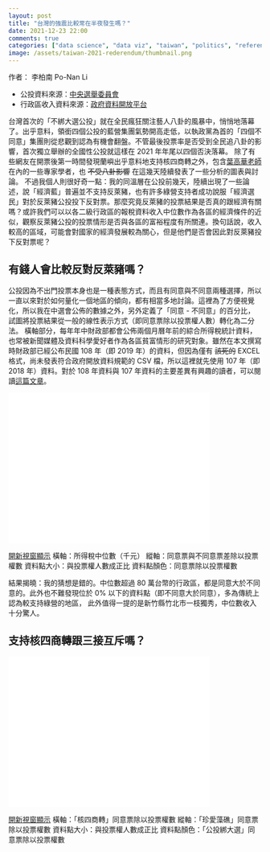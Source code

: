 ```yaml
---
layout: post
title: "台灣的強震比較常在半夜發生嗎？"
date: 2021-12-23 22:00
comments: true
categories: ["data science", "data viz", "taiwan", "politics", "referendum", "potical science"]
image: /assets/taiwan-2021-rederendum/thumbnail.png
---
```


<link rel="stylesheet" href="/assets/css/iframe.css">

作者： 李柏南 Po-Nan Li

- 公投資料來源：[中央選舉委員會](https://www.cec.gov.tw/pc/zh_TW/00/00000000000000000.html)
- 行政區收入資料來源：[政府資料開放平台](https://data.gov.tw/dataset/103066)

台灣首次的「不綁大選公投」就在全民瘋狂關注藝人八卦的風暴中，悄悄地落幕了。出乎意料，領銜四個公投的藍營集團氣勢開高走低，以執政黨為首的「四個不同意」集團則從悲觀到認為有機會翻盤。不管最後投票率是否受到全民追八卦的影響，首次獨立舉辦的全國性公投就這樣在 2021 年年尾以四個否決落幕。
除了有些網友在開票後第一時間發現蘭嶼出乎意料地支持核四商轉之外，包含[葉高華老師](https://www.facebook.com/kohua)在內的一些專家學者，也 ~~不受八卦影響~~ 在這幾天陸續發表了一些分析的圖表與討論。
不過我個人則很好奇一點：我的同溫層在公投前幾天，陸續出現了一些論述，說「經濟藍」普遍並不支持反萊豬，也有許多綠營支持者成功說服「經濟選民」對於反萊豬公投投下反對票。那麼究竟反萊豬的投票結果是否真的跟經濟有關嗎？或許我們可以以各二級行政區的報稅資料收入中位數作為各區的經濟條件的近似，觀察反萊豬公投的投票情形是否與各區的富裕程度有所關連。換句話說，收入較高的區域，可能會對國家的經濟發展較為關心，但是他們是否會因此對反萊豬投下反對票呢？

## 有錢人會比較反對反萊豬嗎？

公投因為不出門投票本身也是一種表態方式，而且有同意與不同意兩種選擇，所以一直以來對於如何量化一個地區的傾向，都有相當多地討論。這裡為了方便視覺化，所以我在中選會公佈的數據之外，另外定義了「同意 - 不同意」的百分比，試圖將投票結果從一般的線性表示方式（即同意票除以投票權人數）轉化為二分法。
橫軸部分，每年年中財政部都會公佈兩個月曆年前的綜合所得稅統計資料，也常被新聞媒體及資料科學愛好者作為各區貧富情形的研究對象。雖然在本文撰寫時財政部已經公布民國 108 年（即 2019 年）的資料，但因為僅有 ~~該死的~~ EXCEL 格式，尚未發表符合政府開放資料規範的 CSV 檔，所以這裡就先使用 107 年（即 2018 年）資料。對於 108 年資料與 107 年資料的主要差異有興趣的讀者，可以閱讀[這篇文章](https://www.storm.mg/lifestyle/3817112)。


<iframe frameborder="0" scrolling="no" height="300" width="400" src="/assets/taiwan-2021-referendum/18.html"></iframe>

[開新視窗顯示](/assets/taiwan-2021-referendum/18.html)
橫軸：所得稅中位數（千元）
縱軸：同意票與不同意票差除以投票權數
資料點大小：與投票權人數成正比
資料點顏色：同意票除以投票權數

結果揭曉：我的猜想是錯的。中位數超過 80 萬台幣的行政區，都是同意大於不同意的。此外也不難發現位於 0% 以下的資料點（即不同意大於同意），多為傳統上認為較支持綠營的地區，
此外值得一提的是新竹縣竹北市一枝獨秀，中位數收入十分驚人。


## 支持核四商轉跟三接互斥嗎？

<iframe frameborder="0" scrolling="no" height="300" width="400" src="/assets/taiwan-2021-referendum/17_vs_20.html"></iframe>

[開新視窗顯示](/assets/taiwan-2021-referendum/17_vs_20.html)
橫軸：「核四商轉」同意票除以投票權數
縱軸：「珍愛藻礁」同意票除以投票權數
資料點大小：與投票權人數成正比
資料點顏色：「公投綁大選」同意票除以投票權數